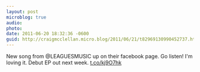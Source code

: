 ```yaml
---
layout: post
microblog: true
audio: 
photo: 
date: 2011-06-20 18:32:36 -0600
guid: http://craigmcclellan.micro.blog/2011/06/21/t82969130990452737.html
---
```

New song from @LEAGUESMUSIC up on their facebook page. Go listen! I'm loving it. Debut EP out next week. [t.co/kj9O7hk](http://t.co/kj9O7hk)
